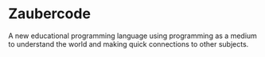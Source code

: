 # Zaubercode
A new educational programming language using programming as a medium to understand the world and making quick connections to other subjects.
